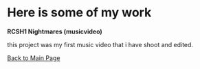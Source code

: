 # Here is some of my work #

**RCSH1 Nightmares (musicvideo)**

this project was my first music video that i have shoot and edited. 



[Back to Main Page](/index.md)
